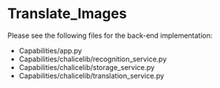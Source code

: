 # Translate_Images
Please see the following files for the back-end implementation:
  - Capabilities/app.py
  - Capabilities/chalicelib/recognition_service.py
  - Capabilities/chalicelib/storage_service.py
  - Capabilities/chalicelib/translation_service.py

